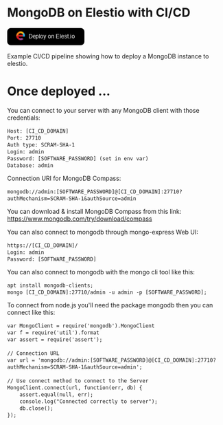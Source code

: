 # MongoDB on Elestio with CI/CD

<a href="https://dash.elest.io/deploy?source=cicd&social=dockerCompose&url=https://github.com/elestio-examples/docker-compose-mysql"><img src="deploy-on-elestio.png" alt="Deploy on Elest.io" width="180px" /></a>

Example CI/CD pipeline showing how to deploy a MongoDB instance to elestio.

# Once deployed ...

You can connect to your server with any MongoDB client with those credentials:

    Host: [CI_CD_DOMAIN]
    Port: 27710
    Auth type: SCRAM-SHA-1
    Login: admin
    Password: [SOFTWARE_PASSWORD] (set in env var)
    Database: admin

Connection URI for MongoDB Compass: 

    mongodb://admin:[SOFTWARE_PASSWORD]@[CI_CD_DOMAIN]:27710?authMechanism=SCRAM-SHA-1&authSource=admin

You can download & install MongoDB Compass from this link:
https://www.mongodb.com/try/download/compass


You can also connect to mongodb through mongo-express Web UI:

    https://[CI_CD_DOMAIN]/
    Login: admin
    Password: [SOFTWARE_PASSWORD]

You can also connect to mongodb with the mongo cli tool like this:

    apt install mongodb-clients;
    mongo [CI_CD_DOMAIN]:27710/admin -u admin -p [SOFTWARE_PASSWORD];


To connect from node.js you'll need the package mongodb then you can connect like this:

    var MongoClient = require('mongodb').MongoClient
    var f = require('util').format
    var assert = require('assert');

    // Connection URL
    var url = 'mongodb://admin:[SOFTWARE_PASSWORD]@[CI_CD_DOMAIN]:27710?authMechanism=SCRAM-SHA-1&authSource=admin';

    // Use connect method to connect to the Server
    MongoClient.connect(url, function(err, db) {
        assert.equal(null, err);
        console.log("Connected correctly to server");
        db.close();
    });